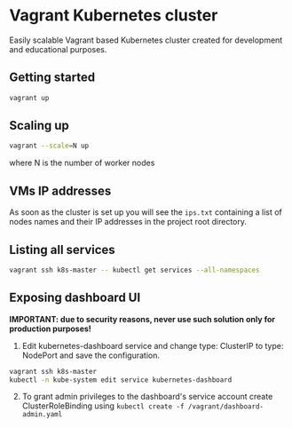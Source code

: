 # Vagrant Kubernetes cluster
Easily scalable Vagrant based Kubernetes cluster created for development and educational purposes.

## Getting started
```bash
vagrant up
```

## Scaling up
```bash
vagrant --scale=N up
```
where N is the number of worker nodes

## VMs IP addresses
As soon as the cluster is set up you will see the `ips.txt` containing a list of nodes names and their IP addresses in the project root directory.

## Listing all services
```bash
vagrant ssh k8s-master -- kubectl get services --all-namespaces
```

## Exposing dashboard UI
**IMPORTANT: due to security reasons, never use such solution only for production purposes!**

1. Edit kubernetes-dashboard service and change type: ClusterIP to type: NodePort and save the configuration.
```bash
vagrant ssh k8s-master
kubectl -n kube-system edit service kubernetes-dashboard
```

2. To grant admin privileges to the dashboard's service account create ClusterRoleBinding using `kubectl create -f /vagrant/dashboard-admin.yaml`
